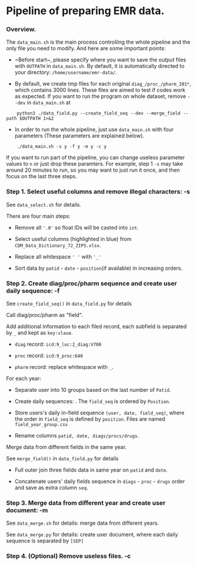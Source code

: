 # Pipeline of preparing EMR data.

### Overview.

The `data_main.sh` is the main process controlilng the whole pipeline and the only file you need to modify. And here are some important points:

- ~Before start~, please specify where you want to save the output files with `OUTPATH` in `data_main.sh`. By default, it is automatically directed to your directory: `/home/username/emr-data/`. 

- By default, we create tmp files for each original `diag_/proc_/pharm_201*`, which contains 3000 lines. These files are aimed to test if codes work as expected. If you want to run the program on whole dataset, remove `--dev` in `data_main.sh` at
```
    python3 ./data_field.py --create_field_seq --dev --merge_field --path $OUTPATH 1>&2
```
- In order to run the whole pipeline, just use `data_main.sh` with four parameters (These parameters are explained below).
```
    ./data_main.sh -s y -f y -m y -c y
```
If you want to run part of the pipeline, you can change useless parameter values to `n` or just drop these paramters. For example, step 1 `-s` may take around 20 minutes to run, so you may want to just run it once, and then focus on the last three steps.


### Step 1. Select useful columns and remove illegal characters: -s

See `data_select.sh` for details.

There are four main steps: 

- Remove all `'.0'` so float IDs will be casted into `int`.

- Select useful columns (highlighted in blue) from `CDM_Data_Dictionary_72_ZIP5.xlsx`.

- Replace all whitespace `' '` with  `'_'`

- Sort data by `patid` - `date` - `position`(if available) in increasing orders.

### Step 2. Create diag/proc/pharm sequence and create user daily sequence: -f

See `create_field_seq()` in `data_field.py` for details

Call diag/proc/pharm as "field".

Add additional information to each filed record, each subfield is separated by `_` and kept as `key:vlaue`.

   - `diag` record: `icd:9_loc:2_diag:V700`

   - `proc` record: `icd:9_proc:640`

   - `pharm` record: replace whitespace with `_`.

For each year:

- Separate user into 10 groups based on the last number of `Patid`.

- Create daily sequences: . The `field_seq` is ordered by `Position`.

- Store users's daily in-field sequence `(user, date, field_seq)`, where the order in `field_seq` is defined by `position`. Files are named `field_year_group.csv`

- Rename columns `patid, date, diags/procs/drugs`.

Merge data from different fields in the same year.

See `merge_field()` in `data_field.py` for details

- Full outer join three fields data in same year on `patid` and `date`. 

- Concatenate users' daily fields sequence in `diags` - `proc` - `drugs` order and save as extra column `seq`.



### Step 3. Merge data from different year and create user document: -m

See `data_merge.sh` for details: merge data from different years.

See `data_merge.py` for details: create user document, where each daily sequence is separated by `[SEP]`


### Step 4. (Optional) Remove useless files. -c

